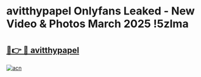 # avitthypapel Onlyfans Leaked - New Video & Photos March 2025 !5zlma

# <h2><a href="https://ejwmuh.iuczelnia.edu.pl?title=avitthypapel&ref=5zlma">🔗👉 🔴 avitthypapel</a></h2>

[![acn](https://github.com/user-attachments/assets/0f9c940e-d8b0-45ae-aac7-cd30a18b3e1c)](https://ejwmuh.iuczelnia.edu.pl?title=avitthypapel&ref=5zlma)

